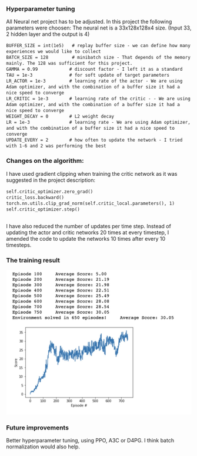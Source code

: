 ### Hyperparameter tuning
All Neural net project has to be adjusted. In this project the following parameters were choosen:
The neural net is a 33x128x128x4 size. (Input 33, 2 hidden layer and the output is 4)

```
BUFFER_SIZE = int(1e5)   # replay buffer size - we can define how many experiences we would like to collect
BATCH_SIZE = 128         # minibatch size - That depends of the memory mainly. The 128 was sufficient for this project. 
GAMMA = 0.99            # discount factor - I left it as a standard
TAU = 1e-3              # for soft update of target parameters
LR_ACTOR = 1e-3         # learning rate of the actor - We are using Adam optimizer, and with the combination of a buffer size it had a nice speed to converge
LR_CRITIC = 1e-3        # learning rate of the critic - - We are using Adam optimizer, and with the combination of a buffer size it had a nice speed to converge
WEIGHT_DECAY = 0        # L2 weight decay
LR = 1e-3               # learning rate - We are using Adam optimizer, and with the combination of a buffer size it had a nice speed to converge
UPDATE_EVERY = 2        # how often to update the network - I tried with 1-6 and 2 was performing the best

```

### Changes on the algorithm:

I have used gradient clipping when training the critic network as it was suggested in the project description:

```
self.critic_optimizer.zero_grad()
critic_loss.backward()
torch.nn.utils.clip_grad_norm(self.critic_local.parameters(), 1)
self.critic_optimizer.step()
  
```
I have also reduced the number of updates per time step. Instead of updating the actor and critic networks 20 times at every timestep, I amended the code to update the networks 10 times after every 10 timesteps.

### The training result

![result](https://github.com/plitkei/RL-Unity-MLAgents-Python-Pytorch-reacher.app/blob/main/result.jpg)

### Future improvements

Better hyperparameter tuning, using PPO, A3C or D4PG. I think batch normalization would also help. 

